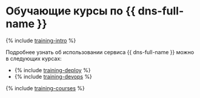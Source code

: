 # Обучающие курсы по {{ dns-full-name }}

{% include [training-intro](../_includes/training/training-intro.md) %}

Подробнее узнать об использовании сервиса {{ dns-full-name }} можно в следующих курсах:
* {% include [training-deploy](../_includes/training/training-gid.md) %}
* {% include [training-devops](../_includes/training/training-dde.md) %}

{% include [training-courses](../_includes/training/training-courses.md) %}